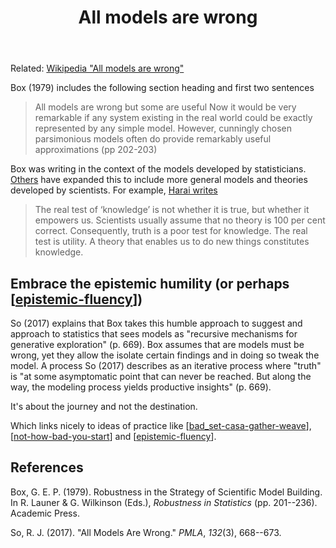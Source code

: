 ﻿---
tags: philosophy
title: All models are wrong
type: note
---
Related: [Wikipedia "All models are wrong"](https://en.wikipedia.org/wiki/All_models_are_wrong)

Box (1979) includes the following section heading and first two sentences

> All models are wrong but some are useful
> Now it would be very remarkable if any system existing in the real world could be exactly represented by any simple model. However, cunningly chosen parsimonious models often do provide remarkably useful approximations (pp 202-203)

Box was writing in the context of the models developed by statisticians. [Others](https://jamesclear.com/all-models-are-wrong) have expanded this to include more general models and theories developed by scientists. For example, [Harai writes](https://www.goodreads.com/quotes/8209389-the-real-test-of-knowledge-is-not-whether-it-is)

> The real test of ‘knowledge’ is not whether it is true, but whether it empowers us. Scientists usually assume that no theory is 100 per cent correct. Consequently, truth is a poor test for knowledge. The real test is utility. A theory that enables us to do new things constitutes knowledge.

## Embrace the epistemic humility (or perhaps [[epistemic-fluency]])

So (2017) explains that Box takes this humble approach to suggest and approach to statistics that sees models as "recursive mechanisms for generative exploration" (p. 669). Box assumes that are models must be wrong, yet they allow the isolate certain findings and in doing so tweak the model. A process So (2017) describes as an iterative process where "truth" is "at some asymptomatic point that can never be reached. But along the way, the modeling process yields productive insights" (p. 669).

It's about the journey and not the destination.

Which links nicely to ideas of practice like [[bad_set-casa-gather-weave]], [[not-how-bad-you-start]] and [[epistemic-fluency]].

## References

Box, G. E. P. (1979). Robustness in the Strategy of Scientific Model Building. In R. Launer & G. Wilkinson (Eds.), *Robustness in Statistics* (pp. 201--236). Academic Press.

So, R. J. (2017). "All Models Are Wrong." *PMLA*, *132*(3), 668--673.

[//begin]: # "Autogenerated link references for markdown compatibility"
[epistemic-fluency]: ../Learning/epistemic-fluency "Epistemic Fluency"
[bad_set-casa-gather-weave]: ../CASA/bad_set-casa-gather-weave "The relationships between BAD/SET, CASA, and Gather/Weave"
[not-how-bad-you-start]: not-how-bad-you-start "It's not how bad you start, it's how quickly you get better"
[//end]: # "Autogenerated link references"